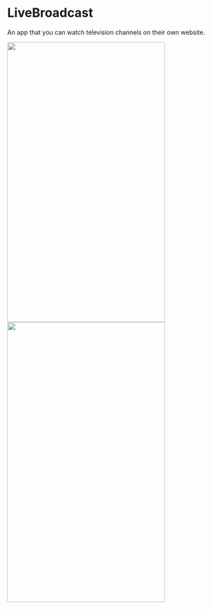 # LiveBroadcast
An app that you can watch television channels on their own website.

<img src="https://user-images.githubusercontent.com/74553201/201481268-3430fb4a-12b1-421d-9e05-7b0a12c01966.jpg" width="360" height="640">
<img src="https://user-images.githubusercontent.com/74553201/201481271-6e54051a-c660-4b4d-9c3f-b061d002f6cb.jpg" width="360" height="640">

